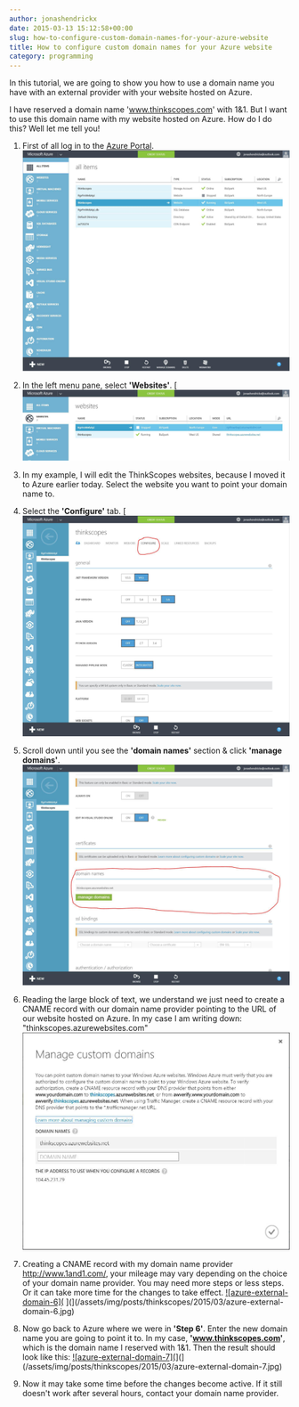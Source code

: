 ```yaml
---
author: jonashendrickx
date: 2015-03-13 15:12:58+00:00
slug: how-to-configure-custom-domain-names-for-your-azure-website
title: How to configure custom domain names for your Azure website
category: programming
---
```

In this tutorial, we are going to show you how to use a domain name you have with an external provider with your website hosted on Azure.
 
 I have reserved a domain name 'www.thinkscopes.com' with 1&1. But I want to use this domain name with my website hosted on Azure. How do I do this? Well let me tell you!
  	
  1. First of all log in to the [Azure Portal](https://manage.windowsazure.com/).
 ![azure-external-domain-1](/assets/img/posts/thinkscopes/2015/03/azure-external-domain-1.jpg)

  2. In the left menu pane, select **'Websites'**.
 [![azure-external-domain-2](/assets/img/posts/thinkscopes/2015/03/azure-external-domain-2.jpg)

  3. In my example, I will edit the ThinkScopes websites, because I moved it to Azure earlier today. Select the website you want to point your domain name to.
 	
  4. Select the **'Configure'** tab.
 [![azure-external-domain-3](/assets/img/posts/thinkscopes/2015/03/azure-external-domain-3.jpg)

  5. Scroll down until you see the **'domain names'** section & click **'manage domains'**.[![azure-external-domain-4](/assets/img/posts/thinkscopes/2015/03/azure-external-domain-4.jpg)](/assets/img/posts/thinkscopes/2015/03/azure-external-domain-4.jpg)

  6. Reading the large block of text, we understand we just need to create a CNAME record with our domain name provider pointing to the URL of our website hosted on Azure. In my case I am writing down: "thinkscopes.azurewebsites.com"[![azure-external-domain-5](/assets/img/posts/thinkscopes/2015/03/azure-external-domain-5.jpg)](/assets/img/posts/thinkscopes/uploads/2015/03/azure-external-domain-5.jpg)
 	
  7. Creating a CNAME record with my domain name provider http://www.1and1.com/, your mileage may vary depending on the choice of your domain name provider. You may need more steps or less steps. Or it can take more time for the changes to take effect.
 [![azure-external-domain-6](](/assets/img/posts/thinkscopes/2015/03/azure-external-domain-6-1024x498.jpg)
 ](](/assets/img/posts/thinkscopes/2015/03/azure-external-domain-6.jpg)[
 ](/assets/img/posts/thinkscopes/2015/03/azure-external-domain-6.jpg)
 	
  8. Now go back to Azure where we were in **'Step 6'**. Enter the new domain name you are going to point it to. In my case, **'www.thinkscopes.com'**, which is the domain name I reserved with 1&1. Then the result should look like this:
 [![azure-external-domain-7](](/assets/img/posts/thinkscopes/2015/03/azure-external-domain-7-1024x229.jpg)](](/assets/img/posts/thinkscopes/2015/03/azure-external-domain-7.jpg)

  9. Now it may take some time before the changes become active. If it still doesn't work after several hours, contact your domain name provider.